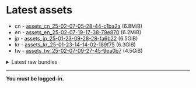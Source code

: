 # Latest assets
- cn - [assets_cn_25-02-07-05-28-44-c1ba2a](https://github.com/ArknightsAssets/NewAssets/actions/runs/13198722276/artifacts/2553526848) (6.8MiB)
- en - [assets_en_25-02-07-19-17-38-79e870](https://github.com/ArknightsAssets/NewAssets/actions/runs/13214326369/artifacts/2558300297) (6.2MiB)
- jp - [assets_jp_25-01-23-09-28-28-fa6b22](https://github.com/ArknightsAssets/NewAssets/actions/runs/13191415700/artifacts/2551611714) (6.5GiB)
- kr - [assets_kr_25-01-23-14-14-02-189f75](https://github.com/ArknightsAssets/NewAssets/actions/runs/13191415700/artifacts/2551561995) (6.3GiB)
- tw - [assets_tw_25-02-07-09-27-45-9ea0b7](https://github.com/ArknightsAssets/NewAssets/actions/runs/13256348486/artifacts/2569616436) (4.5GiB)

<details>
<summary>Latest raw bundles</summary>

- cn - [bundles_cn_25-02-07-05-28-44-c1ba2a](https://github.com/ArknightsAssets/NewAssets/actions/runs/13198722276/artifacts/2553526953) (11MiB)
- en - [bundles_en_25-02-07-19-17-38-79e870](https://github.com/ArknightsAssets/NewAssets/actions/runs/13214326369/artifacts/2558300322) (6.1MiB)
- jp - [bundles_jp_25-01-23-09-28-28-fa6b22](https://github.com/ArknightsAssets/NewAssets/actions/runs/13191415700/artifacts/2551614446) (1.3GiB)
- kr - [bundles_kr_25-01-23-14-14-02-189f75](https://github.com/ArknightsAssets/NewAssets/actions/runs/13191415700/artifacts/2551564381) (1.3GiB)
- tw - [bundles_tw_25-02-07-09-27-45-9ea0b7](https://github.com/ArknightsAssets/NewAssets/actions/runs/13256348486/artifacts/2569619707) (2.0GiB)

</details>

---

**You must be logged-in.**
